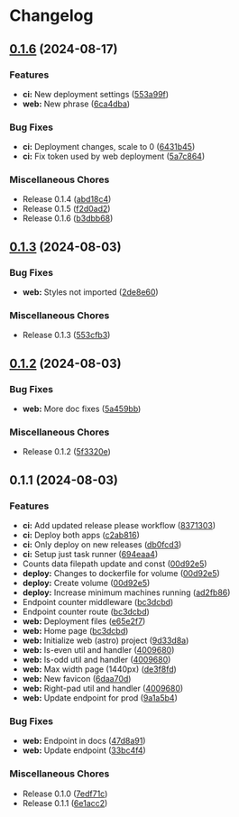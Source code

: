 # Changelog

## [0.1.6](https://github.com/tencorvids/uaas/compare/v0.1.3...v0.1.6) (2024-08-17)


### Features

* **ci:** New deployment settings ([553a99f](https://github.com/tencorvids/uaas/commit/553a99f44299715e01f847c1be2a574ee06c97f7))
* **web:** New phrase ([6ca4dba](https://github.com/tencorvids/uaas/commit/6ca4dba208442e5c8f2230d162be3cc019baf3fb))


### Bug Fixes

* **ci:** Deployment changes, scale to 0 ([6431b45](https://github.com/tencorvids/uaas/commit/6431b454f5c8fa5ede189899af36d5c9e0f9e95d))
* **ci:** Fix token used by web deployment ([5a7c864](https://github.com/tencorvids/uaas/commit/5a7c8648e437629e42bafdab532be348adf2e458))


### Miscellaneous Chores

* Release 0.1.4 ([abd18c4](https://github.com/tencorvids/uaas/commit/abd18c4c927117d48ee590dad560b155a07dac19))
* Release 0.1.5 ([f2d0ad2](https://github.com/tencorvids/uaas/commit/f2d0ad236cf685eda288311ac04880801df53b5f))
* Release 0.1.6 ([b3dbb68](https://github.com/tencorvids/uaas/commit/b3dbb68ea18654bf916f49b5bac479bb9d9ea325))

## [0.1.3](https://github.com/tencorvids/uaas/compare/v0.1.2...v0.1.3) (2024-08-03)


### Bug Fixes

* **web:** Styles not imported ([2de8e60](https://github.com/tencorvids/uaas/commit/2de8e601a04ffde153c63828a4096b67ab5cad54))


### Miscellaneous Chores

* Release 0.1.3 ([553cfb3](https://github.com/tencorvids/uaas/commit/553cfb33c0ab605664e3ef8647e8659e9ec728ed))

## [0.1.2](https://github.com/tencorvids/uaas/compare/v0.1.1...v0.1.2) (2024-08-03)


### Bug Fixes

* **web:** More doc fixes ([5a459bb](https://github.com/tencorvids/uaas/commit/5a459bb09a8456166765efdfdb29244d55cb1adf))


### Miscellaneous Chores

* Release 0.1.2 ([5f3320e](https://github.com/tencorvids/uaas/commit/5f3320e42771d82b5c8e58babd3806ea86ea8441))

## 0.1.1 (2024-08-03)


### Features

* **ci:** Add updated release please workflow ([8371303](https://github.com/tencorvids/uaas/commit/837130317c3dd779b52b2af3ffe5d8efc0da1ad5))
* **ci:** Deploy both apps ([c2ab816](https://github.com/tencorvids/uaas/commit/c2ab816fdef542df69b579f60ebc7c3f2250f58c))
* **ci:** Only deploy on new releases ([db0fcd3](https://github.com/tencorvids/uaas/commit/db0fcd3f2a9eca10de8c68dbba7e88788683f148))
* **ci:** Setup just task runner ([694eaa4](https://github.com/tencorvids/uaas/commit/694eaa4a215c6be36a132183611aaeb7ed1ed224))
* Counts data filepath update and const ([00d92e5](https://github.com/tencorvids/uaas/commit/00d92e558c6dd6ff01963e4cf1396ffecd3ade36))
* **deploy:** Changes to dockerfile for volume ([00d92e5](https://github.com/tencorvids/uaas/commit/00d92e558c6dd6ff01963e4cf1396ffecd3ade36))
* **deploy:** Create volume ([00d92e5](https://github.com/tencorvids/uaas/commit/00d92e558c6dd6ff01963e4cf1396ffecd3ade36))
* **deploy:** Increase minimum machines running ([ad2fb86](https://github.com/tencorvids/uaas/commit/ad2fb86c236440ee867f855781658d4b4f6d2809))
* Endpoint counter middleware ([bc3dcbd](https://github.com/tencorvids/uaas/commit/bc3dcbded4a551656285674b862087237aadf9d5))
* Endpoint counter route ([bc3dcbd](https://github.com/tencorvids/uaas/commit/bc3dcbded4a551656285674b862087237aadf9d5))
* **web:** Deployment files ([e65e2f7](https://github.com/tencorvids/uaas/commit/e65e2f777dd716cf759121b76b59f69466bab605))
* **web:** Home page ([bc3dcbd](https://github.com/tencorvids/uaas/commit/bc3dcbded4a551656285674b862087237aadf9d5))
* **web:** Initialize web (astro) project ([9d33d8a](https://github.com/tencorvids/uaas/commit/9d33d8aadb8818a08dfa121c1a42a1518a4e3612))
* **web:** Is-even util and handler ([4009680](https://github.com/tencorvids/uaas/commit/400968080ee1b6ae9aba42921ae553075d49e2a6))
* **web:** Is-odd util and handler ([4009680](https://github.com/tencorvids/uaas/commit/400968080ee1b6ae9aba42921ae553075d49e2a6))
* **web:** Max width page (1440px) ([de3f8fd](https://github.com/tencorvids/uaas/commit/de3f8fde95fd7bd811cfa803a29760d9f0b918cc))
* **web:** New favicon ([6daa70d](https://github.com/tencorvids/uaas/commit/6daa70d53425c831c2a098c2c712cdd04faff334))
* **web:** Right-pad util and handler ([4009680](https://github.com/tencorvids/uaas/commit/400968080ee1b6ae9aba42921ae553075d49e2a6))
* **web:** Update endpoint for prod ([9a1a5b4](https://github.com/tencorvids/uaas/commit/9a1a5b4683423ea3bfe29751f70b8ae8f2592d8e))


### Bug Fixes

* **web:** Endpoint in docs ([47d8a91](https://github.com/tencorvids/uaas/commit/47d8a91b73f3590ade0b934545ca3c5a91da836b))
* **web:** Update endpoint ([33bc4f4](https://github.com/tencorvids/uaas/commit/33bc4f4a46a943df7943a54818c1acfa15cf7c4a))


### Miscellaneous Chores

* Release 0.1.0 ([7edf71c](https://github.com/tencorvids/uaas/commit/7edf71ca4c69b92b50d06bc0feaf31f408032858))
* Release 0.1.1 ([6e1acc2](https://github.com/tencorvids/uaas/commit/6e1acc212104c0e9c19db6463193c22b08acdc4c))
